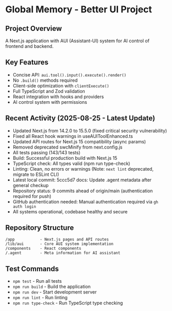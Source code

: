 # Global Memory - Better UI Project

## Project Overview
A Next.js application with AUI (Assistant-UI) system for AI control of frontend and backend.

## Key Features
- Concise API: `aui.tool().input().execute().render()`
- No `.build()` methods required
- Client-side optimization with `clientExecute()`
- Full TypeScript and Zod validation
- React integration with hooks and providers
- AI control system with permissions

## Recent Activity (2025-08-25 - Latest Update)
- Updated Next.js from 14.2.0 to 15.5.0 (fixed critical security vulnerability)
- Fixed all React hook warnings in useAUIToolEnhanced.ts
- Updated API routes for Next.js 15 compatibility (async params)
- Removed deprecated swcMinify from next.config.js
- All tests passing (143/143 tests)
- Build: Successful production build with Next.js 15
- TypeScript check: All types valid (npm run type-check)
- Linting: Clean, no errors or warnings (Note: `next lint` deprecated, migrate to ESLint CLI)
- Latest local commit: 5ccc5d7 docs: Update .agent metadata after general checkup
- Repository status: 9 commits ahead of origin/main (authentication required for push)
- GitHub authentication needed: Manual authentication required via `gh auth login`
- All systems operational, codebase healthy and secure

## Repository Structure
```
/app           - Next.js pages and API routes
/lib/aui       - Core AUI system implementation
/components    - React components
/.agent        - Meta information for AI assistant
```

## Test Commands
- `npm test` - Run all tests
- `npm run build` - Build the application
- `npm run dev` - Start development server
- `npm run lint` - Run linting
- `npm run type-check` - Run TypeScript type checking